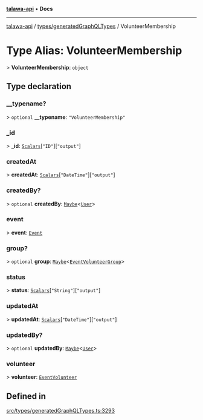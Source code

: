 [**talawa-api**](../../../README.md) • **Docs**

***

[talawa-api](../../../modules.md) / [types/generatedGraphQLTypes](../README.md) / VolunteerMembership

# Type Alias: VolunteerMembership

\> **VolunteerMembership**: `object`

## Type declaration

### \_\_typename?

\> `optional` **\_\_typename**: `"VolunteerMembership"`

### \_id

\> **\_id**: [`Scalars`](Scalars.md)\[`"ID"`\]\[`"output"`\]

### createdAt

\> **createdAt**: [`Scalars`](Scalars.md)\[`"DateTime"`\]\[`"output"`\]

### createdBy?

\> `optional` **createdBy**: [`Maybe`](Maybe.md)\<[`User`](User.md)\>

### event

\> **event**: [`Event`](Event.md)

### group?

\> `optional` **group**: [`Maybe`](Maybe.md)\<[`EventVolunteerGroup`](EventVolunteerGroup.md)\>

### status

\> **status**: [`Scalars`](Scalars.md)\[`"String"`\]\[`"output"`\]

### updatedAt

\> **updatedAt**: [`Scalars`](Scalars.md)\[`"DateTime"`\]\[`"output"`\]

### updatedBy?

\> `optional` **updatedBy**: [`Maybe`](Maybe.md)\<[`User`](User.md)\>

### volunteer

\> **volunteer**: [`EventVolunteer`](EventVolunteer.md)

## Defined in

[src/types/generatedGraphQLTypes.ts:3293](https://github.com/PalisadoesFoundation/talawa-api/blob/92443bb6a5ff3ed66457149a509401986a82e570/src/types/generatedGraphQLTypes.ts#L3293)
